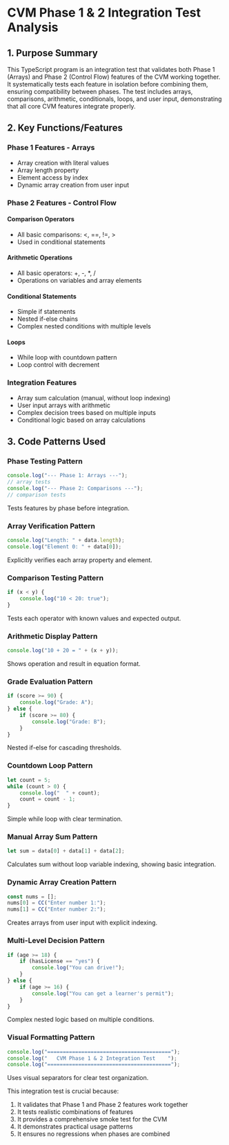 # CVM Phase 1 & 2 Integration Test Analysis

## 1. Purpose Summary

This TypeScript program is an integration test that validates both Phase 1 (Arrays) and Phase 2 (Control Flow) features of the CVM working together. It systematically tests each feature in isolation before combining them, ensuring compatibility between phases. The test includes arrays, comparisons, arithmetic, conditionals, loops, and user input, demonstrating that all core CVM features integrate properly.

## 2. Key Functions/Features

### Phase 1 Features - Arrays
- Array creation with literal values
- Array length property
- Element access by index
- Dynamic array creation from user input

### Phase 2 Features - Control Flow

#### Comparison Operators
- All basic comparisons: <, ==, !=, >
- Used in conditional statements

#### Arithmetic Operations
- All basic operators: +, -, *, /
- Operations on variables and array elements

#### Conditional Statements
- Simple if statements
- Nested if-else chains
- Complex nested conditions with multiple levels

#### Loops
- While loop with countdown pattern
- Loop control with decrement

### Integration Features
- Array sum calculation (manual, without loop indexing)
- User input arrays with arithmetic
- Complex decision trees based on multiple inputs
- Conditional logic based on array calculations

## 3. Code Patterns Used

### Phase Testing Pattern
```typescript
console.log("--- Phase 1: Arrays ---");
// array tests
console.log("--- Phase 2: Comparisons ---");
// comparison tests
```
Tests features by phase before integration.

### Array Verification Pattern
```typescript
console.log("Length: " + data.length);
console.log("Element 0: " + data[0]);
```
Explicitly verifies each array property and element.

### Comparison Testing Pattern
```typescript
if (x < y) {
    console.log("10 < 20: true");
}
```
Tests each operator with known values and expected output.

### Arithmetic Display Pattern
```typescript
console.log("10 + 20 = " + (x + y));
```
Shows operation and result in equation format.

### Grade Evaluation Pattern
```typescript
if (score >= 90) {
    console.log("Grade: A");
} else {
    if (score >= 80) {
        console.log("Grade: B");
    }
}
```
Nested if-else for cascading thresholds.

### Countdown Loop Pattern
```typescript
let count = 5;
while (count > 0) {
    console.log("  " + count);
    count = count - 1;
}
```
Simple while loop with clear termination.

### Manual Array Sum Pattern
```typescript
let sum = data[0] + data[1] + data[2];
```
Calculates sum without loop variable indexing, showing basic integration.

### Dynamic Array Creation Pattern
```typescript
const nums = [];
nums[0] = CC("Enter number 1:");
nums[1] = CC("Enter number 2:");
```
Creates arrays from user input with explicit indexing.

### Multi-Level Decision Pattern
```typescript
if (age >= 18) {
    if (hasLicense == "yes") {
        console.log("You can drive!");
    }
} else {
    if (age >= 16) {
        console.log("You can get a learner's permit");
    }
}
```
Complex nested logic based on multiple conditions.

### Visual Formatting Pattern
```typescript
console.log("========================================");
console.log("   CVM Phase 1 & 2 Integration Test    ");
console.log("========================================");
```
Uses visual separators for clear test organization.

This integration test is crucial because:
1. It validates that Phase 1 and Phase 2 features work together
2. It tests realistic combinations of features
3. It provides a comprehensive smoke test for the CVM
4. It demonstrates practical usage patterns
5. It ensures no regressions when phases are combined